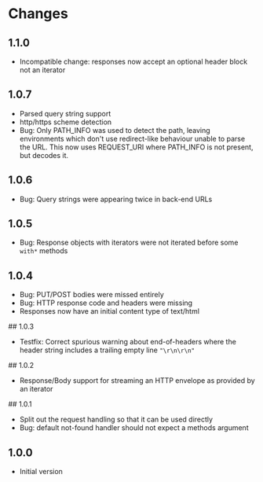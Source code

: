 # Changes

## 1.1.0

- Incompatible change: responses now accept an optional header block not an
  iterator

## 1.0.7

- Parsed query string support
- http/https scheme detection
- Bug: Only PATH_INFO was used to detect the path, leaving environments which
  don't use redirect-like behaviour unable to parse the URL. This now uses
  REQUEST_URI where PATH_INFO is not present, but decodes it.

## 1.0.6

- Bug: Query strings were appearing twice in back-end URLs

## 1.0.5

- Bug: Response objects with iterators were not iterated before some `with*`
  methods

## 1.0.4

- Bug: PUT/POST bodies were missed entirely
- Bug: HTTP response code and headers were missing
- Responses now have an initial content type of text/html

## 1.0.3

- Testfix: Correct spurious warning about end-of-headers where the
header string includes a trailing empty line `"\r\n\r\n"`

## 1.0.2

- Response/Body support for streaming an HTTP envelope as provided by an iterator

## 1.0.1

- Split out the request handling so that it can be used directly
- Bug: default not-found handler should not expect a methods argument

## 1.0.0

- Initial version